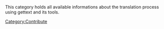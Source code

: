 This category holds all available informations about the translation
process using gettext and its tools.

[Category:Contribute](Category:Contribute "wikilink")